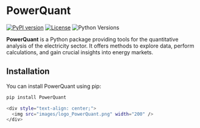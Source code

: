 # PowerQuant


[![PyPI version](https://badge.fury.io/py/[your_package_name_on_pypi].svg)](https://pypi.org/project/[your_package_name_on_pypi]/)
[![License](https://img.shields.io/badge/License-MIT-yellow.svg)](https://opensource.org/licenses/MIT)
![Python Versions](https://img.shields.io/pypi/pyversions/[your_package_name_on_pypi])

**PowerQuant** is a Python package providing tools for the quantitative analysis of the electricity sector. It offers methods to explore data, perform calculations, and gain crucial insights into energy markets.

## Installation

You can install PowerQuant using pip:

```bash
pip install PowerQuant

<div style="text-align: center;">
  <img src="images/logo_PowerQuant.png" width="200" />
</div>